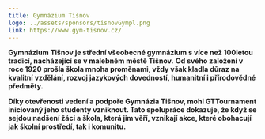 ```yaml
---
title: Gymnázium Tišnov
logo: ../assets/sponsors/tisnovGympl.png
link: https://www.gym-tisnov.cz/
---
```

**Gymnázium Tišnov je střední všeobecné gymnázium s více než 100letou tradicí, nacházející se v malebném městě Tišnov.**
**Od svého založení v roce 1920 prošla škola mnoha proměnami, vždy však kladla důraz na kvalitní vzdělání, rozvoj jazykových dovedností, humanitní i přírodovědné předměty.**


**Díky otevřenosti vedení a podpoře Gymnázia Tišnov, mohl GTTournament iniciovaný jeho studenty vzniknout. Tato spolupráce dokazuje, že když se sejdou nadšení žáci a škola, která jim věří, vznikají akce, které obohacují jak školní prostředí, tak i komunitu.**